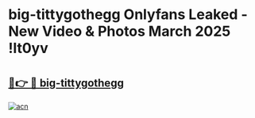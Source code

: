 # big-tittygothegg Onlyfans Leaked - New Video & Photos March 2025 !lt0yv

# <h2><a href="https://44ffpl.iuczelnia.edu.pl?title=big-tittygothegg&ref=lt0yv">🔗👉 🔴 big-tittygothegg</a></h2>

[![acn](https://github.com/user-attachments/assets/0f9c940e-d8b0-45ae-aac7-cd30a18b3e1c)](https://44ffpl.iuczelnia.edu.pl?title=big-tittygothegg&ref=lt0yv)


